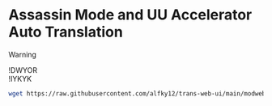 # Assassin Mode and UU Accelerator Auto Translation

> [!WARNING]
> !DWYOR<br>!IYKYK

```sh
wget https://raw.githubusercontent.com/alfky12/trans-web-ui/main/modwebui.sh -O modwebui.sh && bash modwebui.sh
```
